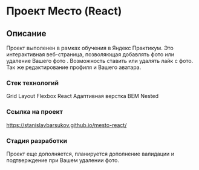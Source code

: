 # Проект Место (React)

## Описание
Проект выполенен в рамках обучения в Яндекс Практикум.
Это интерактивная веб-страница, позволяющая добавлять фото или удаление Вашего фото
. Возможность ставить или удалять лайк с фото.
Так же редактирование профиля и Вашего аватара.
### Стек технологий
Grid Layout
Flexbox
React 
Адаптивная верстка
BEM Nested
### Ссылка на проект 
https://stanislavbarsukov.github.io/mesto-react/
### Стадия разработки
Проект еще дополняется, планируется дополнение валидации и подтверждение при Вашем удалении фото.


